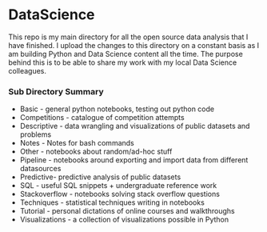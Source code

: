 # DataScience

This repo is my main directory for all the open source data analysis that I have finished. I upload the changes to this directory on a constant basis as I am building Python and Data Science content all the time. The purpose behind this is to be able to share my work with my local Data Science colleagues.

### Sub Directory Summary

- Basic - general python notebooks, testing out python code<br>
- Competitions - catalogue of competition attempts<br>
- Descriptive - data wrangling and visualizations of public datasets and problems <br>
- Notes - Notes for bash commands<br>
- Other - notebooks about random/ad-hoc stuff <br>
- Pipeline - notebooks around exporting and import data from different datasources<br>
- Predictive- predictive analysis of public datasets<br>
- SQL - useful SQL snippets + undergraduate reference work<br>
- Stackoverflow - notebooks solving stack overflow questions<br>
- Techniques - statistical techniques writing in notebooks<br>
- Tutorial - personal dictations of online courses and walkthroughs<br>
- Visualizations - a collection of visualizations possible in Python
